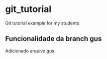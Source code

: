 # git_tutorial
Git tutorial example for my students

## Funcionalidade da branch gus
Adicionado arquivo gus
